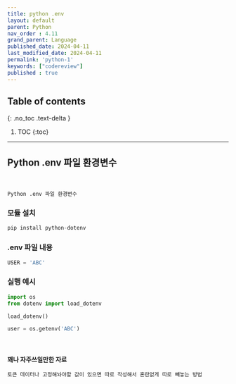 ```yaml
---
title: python .env
layout: default
parent: Python
nav_order : 4.11
grand_parent: Language
published_date: 2024-04-11
last_modified_date: 2024-04-11
permalink: 'python-1'
keywords: ["codereview"]
published : true
---
```

## Table of contents
{: .no_toc .text-delta }

1. TOC
{:toc}
---
## Python .env 파일 환경변수
<br>

`Python .env 파일 환경변수`<br>


### 모듈 설치
```python
pip install python-dotenv
```

### .env 파일 내용
```python
USER = 'ABC'
```

### 실행 예시
```python
import os
from dotenv import load_dotenv

load_dotenv()

user = os.getenv('ABC')
```

<br>

#### 꽤나 자주쓰일만한 자료

```html
토큰 데이터나 고정해놔야할 값이 있으면 따로 작성해서 혼란없게 따로 빼놓는 방법
```
